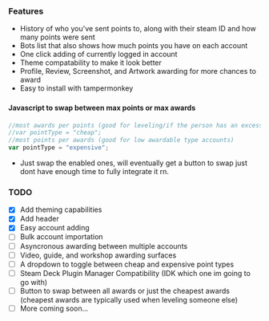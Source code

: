 ### Features

- History of who you've sent points to, along with their steam ID and how many points were sent
- Bots list that also shows how much points you have on each account
- One click adding of currently logged in account
- Theme compatability to make it look better
- Profile, Review, Screenshot, and Artwork awarding for more chances to award
- Easy to install with tampermonkey

#### Javascript to swap between max points or max awards　

```javascript
//most awards per points (good for leveling/if the person has an excessive amount of awardable items)
//var pointType = "cheap"; 
//most points per awards (good for low awardable type accounts)
var pointType = "expensive";
```
 - Just swap the enabled ones, will eventually get a button to swap just dont have enough time to fully integrate it rn.

### TODO

- [x] Add theming capabilities
- [x] Add header
- [x] Easy account adding
- [ ] Bulk account importation
- [ ] Asyncronous awarding between multiple accounts
- [ ] Video, guide, and workshop awarding surfaces
- [ ] A dropdown to toggle between cheap and expensive point types
- [ ] Steam Deck Plugin Manager Compatibility (IDK which one im going to go with)
- [ ] Button to swap between all awards or just the cheapest awards (cheapest awards are typically used when leveling someone else)
- [ ] More coming soon...
